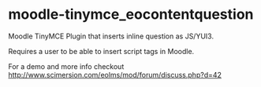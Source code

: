 moodle-tinymce_eocontentquestion
================================

Moodle TinyMCE Plugin that inserts inline question as JS/YUI3.

Requires a user to be able to insert script tags in Moodle.

For a demo and more info checkout http://www.scimersion.com/eolms/mod/forum/discuss.php?d=42
